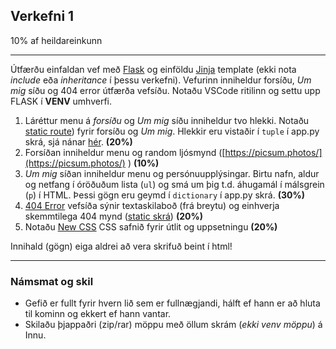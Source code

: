 ## Verkefni 1 
10% af heildareinkunn

---

Útfærðu einfaldan vef með [Flask](https://github.com/vefthroun/Vefforritun1/tree/main/Kennsluefni/1-Flask#hva%C3%B0-er-flask) og einföldu [Jinja](https://github.com/vefthroun/Vefforritun1/blob/main/Kennsluefni/1-Flask/Templates/README.md) template (ekki nota _include_ eða _inheritance_ í þessu verkefni). Vefurinn inniheldur forsíðu, _Um mig_ síðu og 404 error útfærða vefsíðu. Notaðu VSCode ritilinn og settu upp FLASK í **VENV** umhverfi. 

1. Láréttur menu á _forsíðu_ og _Um mig_ síðu inniheldur tvo hlekki. Notaðu [static route](https://github.com/vefthroun/Vefforritun1/blob/main/Kennsluefni/1-Flask/Routes/1_staticRoutes.py)) fyrir forsíðu og _Um mig_. Hlekkir eru vistaðir í `tuple` í app.py skrá, sjá nánar [hér](https://github.com/vefthroun/Vefforritun1/blob/main/Kennsluefni/1-Flask/Routes/datastructures.py).  **(20%)**
1. Forsíðan inniheldur menu og random ljósmynd ([https://picsum.photos/](https://picsum.photos/) ) **(10%)**
1. _Um mig_ síðan inniheldur menu og persónuupplýsingar. Birtu nafn, aldur og netfang í óröðuðum lista (`ul`) og smá um þig t.d. áhugamál í málsgrein (`p`) í HTML. Þessi gögn eru geymd í `dictionary` í app.py skrá.  **(30%)**
1. [404 Error](https://github.com/vefthroun/Vefforritun1/blob/main/Kennsluefni/1-Flask/Routes/5_errorHandlingStatusCodes.py) vefsíða sýnir textaskilaboð (frá breytu) og einhverja skemmtilega 404 mynd ([static skrá](https://github.com/vefthroun/Vefforritun1/blob/main/Kennsluefni/1-Flask/Routes/7_staticFiles.py)) **(20%)**
1. Notaðu [New CSS](https://newcss.net/) CSS safnið fyrir útlit og uppsetningu **(20%)**

Innihald (gögn) eiga aldrei að vera skrifuð beint í html!

---

### Námsmat og skil
- Gefið er fullt fyrir hvern lið sem er fullnægjandi, hálft ef hann er að hluta til kominn og ekkert ef hann vantar.
- Skilaðu þjappaðri (zip/rar) möppu með öllum skrám (_ekki venv möppu_) á Innu.
